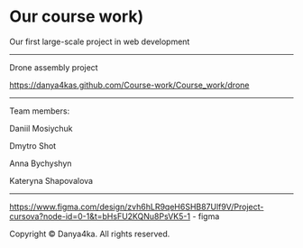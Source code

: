 # Our course work)

Our first large-scale project in web development

------------------------

 Drone assembly project

 https://danya4kas.github.com/Course-work/Course_work/drone


 -----------------------

 Team members:
 
 Daniil Mosiychuk 
 
 Dmytro Shot
 
 Anna Bychyshyn
 
 Kateryna Shapovalova


------------------------------------------ 

https://www.figma.com/design/zvh6hLR9qeH6SHB87Ulf9V/Project-cursova?node-id=0-1&t=bHsFU2KQNu8PsVK5-1 - figma

Copyright © Danya4ka. All rights reserved.
